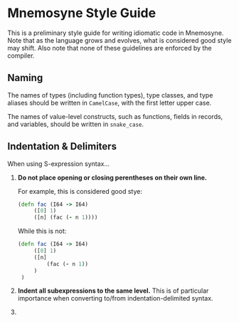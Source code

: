 Mnemosyne Style Guide
=====================

This is a preliminary style guide for writing idiomatic code in Mnemosyne. Note that as the language grows and evolves, what is considered good style may shift. Also note that none of these guidelines are enforced by the compiler.

Naming
------

The names of types (including function types), type classes, and type aliases should be written in `CamelCase`, with the first letter upper case.

The names of value-level constructs, such as functions, fields in records, and variables, should be written in `snake_case`.

Indentation & Delimiters
------------------------

When using S-expression syntax...

1. **Do not place opening or closing perentheses on their own line.**

   For example, this is considered good stye:
   ```clojure
   (defn fac (I64 -> I64)
        ([0] 1)
        ([n] (fac (- n 1))))
   ```
   While this is not:
   ```clojure
   (defn fac (I64 -> I64)
        ([0] 1)
        ([n]
            (fac (- n 1))
        )
    )
   ```

2. **Indent all subexpressions to the same level.**
   This is of particular importance when converting to/from indentation-delimited syntax.
3.

